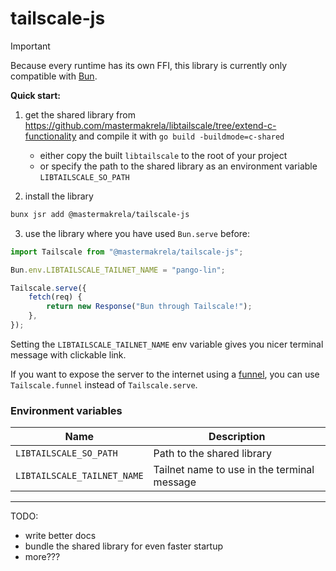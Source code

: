 # tailscale-js

> [!IMPORTANT]  
> Because every runtime has its own FFI, this library is currently only compatible with [Bun](https://bun.sh).

**Quick start:**

1. get the shared library from https://github.com/mastermakrela/libtailscale/tree/extend-c-functionality
   and compile it with `go build -buildmode=c-shared`

   - either copy the built `libtailscale` to the root of your project
   - or specify the path to the shared library as an environment variable `LIBTAILSCALE_SO_PATH`

2. install the library

```bash
bunx jsr add @mastermakrela/tailscale-js
```

3. use the library where you have used `Bun.serve` before:

```typescript
import Tailscale from "@mastermakrela/tailscale-js";

Bun.env.LIBTAILSCALE_TAILNET_NAME = "pango-lin";

Tailscale.serve({
	fetch(req) {
		return new Response("Bun through Tailscale!");
	},
});
```

Setting the `LIBTAILSCALE_TAILNET_NAME` env variable gives you nicer terminal message with clickable link.

If you want to expose the server to the internet using a [funnel](https://tailscale.com/kb/1223/funnel),
you can use `Tailscale.funnel` instead of `Tailscale.serve`.

### Environment variables

| Name                        | Description                                 |
| --------------------------- | ------------------------------------------- |
| `LIBTAILSCALE_SO_PATH`      | Path to the shared library                  |
| `LIBTAILSCALE_TAILNET_NAME` | Tailnet name to use in the terminal message |

---

TODO:

- write better docs
- bundle the shared library for even faster startup
- more???

